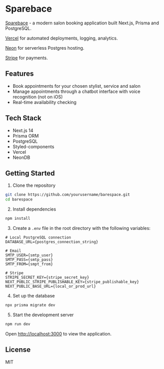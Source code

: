 # Sparebace

[Sparebace](https://sparebace.vercel.app/) - a modern salon booking application built Next.js, Prisma and PostgreSQL.

[Vercel](https://vercel.com) for automated deployments, logging, analytics.

[Neon](https://neon.tech/) for serverless Postgres hosting.

[Stripe](https://stripe.com/) for payments.

## Features

- Book appointments for your chosen stylist, service and salon
- Manage appointments through a chatbot interface with voice recognition (not on iOS)
- Real-time availability checking

## Tech Stack

- Next.js 14
- Prisma ORM
- PostgreSQL
- Styled-components
- Vercel
- NeonDB

## Getting Started

1. Clone the repository
```bash
git clone https://github.com/yourusername/barespace.git
cd barespace
```

2. Install dependencies
```bash
npm install
```

3. Create a `.env` file in the root directory with the following variables:
```
# Local PostgreSQL connection
DATABASE_URL={postgres_connection_string}

# Email
SMTP_USER={smtp_user}
SMTP_PASS={smtp_pass}
SMTP_FROM={smpt_from}

# Stripe
STRIPE_SECRET_KEY={stripe_secret_key}
NEXT_PUBLIC_STRIPE_PUBLISHABLE_KEY={stripe_publishable_key}
NEXT_PUBLIC_BASE_URL={local_or_prod_url}
```

4. Set up the database
```bash
npx prisma migrate dev
```

5. Start the development server
```bash
npm run dev
```

Open [http://localhost:3000](http://localhost:3000) to view the application.


## License

MIT

